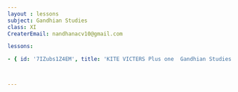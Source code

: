 ```yaml
--- 
layout : lessons 
subject: Gandhian Studies
class: XI
CreaterEmail: nandhanacv10@gmail.com

lessons: 

- { id: '7IZubs1Z4EM', title: 'KITE VICTERS Plus one  Gandhian Studies Class 01 (First Bell-ഫസ്റ്റ് ബെല്‍)' }



---
```

